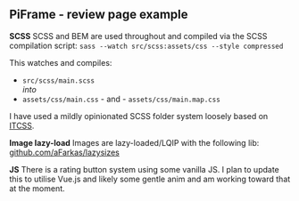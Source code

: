 ## PiFrame - review page example

**SCSS**
SCSS and BEM are used throughout and compiled via the SCSS compilation script: `sass --watch src/scss:assets/css --style compressed`

This watches and compiles: 
- `src/scss/main.scss`  
*into*
- `assets/css/main.css` - and - `assets/css/main.map.css`

I have used a mildly opinionated SCSS folder system loosely based on [ITCSS](https://www.xfive.co/blog/itcss-scalable-maintainable-css-architecture/).

**Image lazy-load**
Images are lazy-loaded/LQIP with the following lib: [github.com/aFarkas/lazysizes](https://github.com/aFarkas/lazysizes)

**JS**
There is a rating button system using some vanilla JS. I plan to update this to utilise Vue.js and likely some gentle anim and am working toward that at the moment.